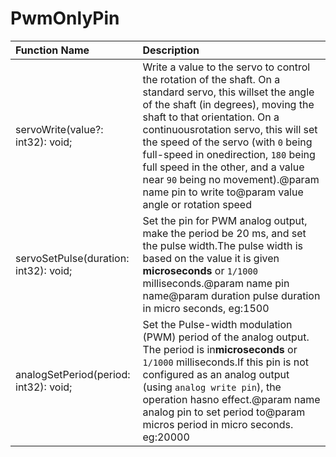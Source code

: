 # PwmOnlyPin

|Function Name| Description|
|:---|:---|
|servoWrite(value?: int32): void; |Write a value to the servo to control the rotation of the shaft. On a standard servo, this willset the angle of the shaft (in degrees), moving the shaft to that orientation. On a continuousrotation servo, this will set the speed of the servo (with ``0`` being full-speed in onedirection, ``180`` being full speed in the other, and a value near ``90`` being no movement).@param name pin to write to@param value angle or rotation speed|
|servoSetPulse(duration: int32): void; |Set the pin for PWM analog output, make the period be 20 ms, and set the pulse width.The pulse width is based on the value it is given **microseconds** or `1/1000` milliseconds.@param name pin name@param duration pulse duration in micro seconds, eg:1500|
|analogSetPeriod(period: int32): void; |Set the Pulse-width modulation (PWM) period of the analog output. The period is in**microseconds** or `1/1000` milliseconds.If this pin is not configured as an analog output (using `analog write pin`), the operation hasno effect.@param name analog pin to set period to@param micros period in micro seconds. eg:20000|
